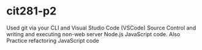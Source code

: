 # cit281-p2
Used git via your CLI and Visual Studio Code (VSCode) Source Control and writing and executing non-web server Node.js JavaScript code. Also Practice refactoring JavaScript code
